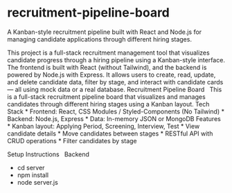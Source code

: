 # recruitment-pipeline-board
A Kanban-style recruitment pipeline built with React and Node.js for managing candidate applications through different hiring stages.



This project is a full-stack recruitment management tool that visualizes candidate progress through a hiring pipeline using a Kanban-style interface. The frontend is built with React (without Tailwind), and the backend is powered by Node.js with Express. It allows users to create, read, update, and delete candidate data, filter by stage, and interact with candidate cards — all using mock data or a real database. Recruitment Pipeline Board   This is a full-stack recruitment pipeline board that visualizes and manages candidates through different hiring stages using a Kanban layout.
Tech Stack
    * Frontend: React, CSS Modules / Styled-Components (No Tailwind)
    * Backend: Node.js, Express
    * Data: In-memory JSON or MongoDB
Features
    * Kanban layout: Applying Period, Screening, Interview, Test
    * View candidate details
    * Move candidates between stages
    * RESTful API with CRUD operations
    * Filter candidates by stage
    
Setup Instructions  
Backend
- cd server
- npm install
- node server.js  
